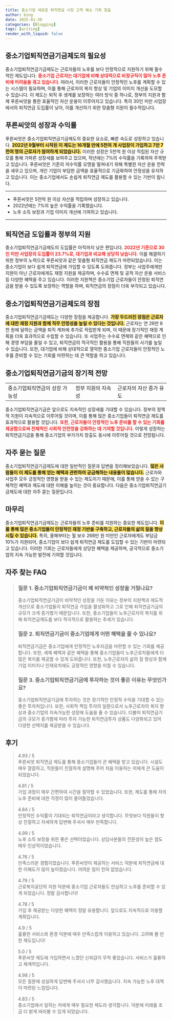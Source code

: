 ```yaml
---
title: 중소기업 새로운 퇴직연금 시장 고착 해소 기회 창출
author: bing
date: 2025-01-30
categories: [Blogging]
tags: [writing]
render_with_liquid: false
---
```



<h2 id='중소기업퇴직연금기금제도의 필요성'>중소기업퇴직연금기금제도의 필요성</h2>

<p>중소기업퇴직연금기금제도는 근로자들의 노후를 보다 안정적으로 지원하기 위해 필수적인 제도입니다. <b><span style="color: #ee2323;">중소기업 근로자는 대기업에 비해 상대적으로 비정규직이 많아 노후 준비에 어려움을 겪고 있습니다.</span></b> 따라서, 이러한 근로자들이 안정적인 노후를 계획할 수 있는 시스템이 필요하며, 이를 통해 근로자의 복지 향상 및 기업의 이미지 개선을 도모할 수 있습니다. 이 제도는 퇴직 후 생계를 보장하는 여러 방식 중 하나로, 정부의 지원과 함께 푸른씨앗을 통한 효율적인 자산 운용이 이루어지고 있습니다. 특히 30인 미만 사업장에서의 퇴직연금 도입률이 낮아, 이를 개선하기 위한 맞춤형 지원이 필수적입니다.</p>

<h2 id='푸른씨앗의 성장과 수익률'>푸른씨앗의 성장과 수익률</h2>

<p>푸른씨앗은 중소기업퇴직연금기금제도의 중요한 요소로, 빠른 속도로 성장하고 있습니다. <b><span style="background-color: #ffe066;">2022년 9월부터 시작된 이 제도는 16개월 만에 5천여 개 사업장이 가입하고 7만 7천여 명의 근로자가 참여하게 되었습니다.</span></b> 이러한 성장은 5천억 원 이상 적립된 자산 규모를 통해 가파른 성장세를 보여주고 있으며, 작년에는 7%의 수익률을 기록하여 주목받고 있습니다. 푸른씨앗은 기존의 저수익률 오명을 떨쳐내기 위해 특별한 자산 운용 전략을 세우고 있으며, 개인 기업이 부담한 금액을 효율적으로 기금화하여 안정성을 유지하고 있습니다. 이는 중소기업에서도 손쉽게 퇴직연금 제도를 활용할 수 있는 기반이 됩니다.</p>

<hr />

<ul>
    <li>푸른씨앗은 5천억 원 이상 자산을 적립하며 성장하고 있습니다.</li>
    <li>2022년에는 7%의 높은 수익률을 기록했습니다.</li>
    <li>노후 소득 보장과 기업 이미지 개선에 기여하고 있습니다.</li>
</ul>

<hr />

<h2 id='퇴직연금 도입률과 정부의 지원'>퇴직연금 도입률과 정부의 지원</h2>

<p>중소기업퇴직연금기금제도의 도입률은 아직까지 낮은 편입니다. <b><span style="color: #ee2323;">2022년 기준으로 30인 미만 사업장의 도입률이 23.7%로, 대기업과 비교해 상당히 낮습니다.</span></b> 이를 해결하기 위한 정부의 노력으로 푸른씨앗과 같은 맞춤형 퇴직연금 제도가 마련되었습니다. 이는 중소기업이 보다 쉽게 퇴직연금에 가입할 수 있도록 도와줍니다. 정부는 사업주에게만 지원이 아닌 근로자에게도 재정 지원을 제공하며, 수수료 면제 및 공적 자산 운용 서비스 등 다양한 혜택을 주고 있습니다. 이러한 지원책은 중소기업 근로자들이 안정된 퇴직연금을 받을 수 있도록 보장하는 역할을 하며, 퇴직연금의 장점이 더욱 부각되고 있습니다.</p>

<h2 id='중소기업퇴직연금기금제도의 장점'>중소기업퇴직연금기금제도의 장점</h2>

<p>중소기업퇴직연금기금제도는 다양한 장점을 제공합니다. <b><span style="background-color: #ffe066;">가장 두드러진 장점은 근로자에 대한 재정 지원과 함께 직무 안정성을 높일 수 있다는 것입니다.</span></b> 근로자는 연 26만 8천 원에 달하는 금액을 퇴직 계좌에 추가로 적립받게 되며, 이 때문에 장기적인 재정 계획을 더욱 효과적으로 수립할 수 있습니다. 또 사업주는 수수료 면제와 같은 혜택으로 인해 경영 부담을 줄일 수 있고, 퇴직연금의 적극적인 활용을 통해 직원들의 사기를 높일 수 있습니다. 또한, 대기업에 비해 상대적으로 열악한 중소기업 근로자들이 안정적인 노후를 준비할 수 있는 기회를 마련하는 데 큰 역할을 하고 있습니다.</p>

<h2 id='중소기업퇴직연금기금의 장기적 전망'>중소기업퇴직연금기금의 장기적 전망</h2>

<table>
    <tr>
        <td>중소기업퇴직연금의 성장 가능성</td>
        <td>정부 지원의 지속성</td>
        <td>근로자의 자산 증가 유도</td>
    </tr>
</table>

<p>중소기업퇴직연금기금은 앞으로도 지속적인 성장세를 기대할 수 있습니다. 정부의 정책적 지원이 지속적으로 이루어질 것이며, 이를 통해 많은 중소기업들이 퇴직연금 제도를 효과적으로 활용할 것입니다. <b><span style="color: #ee2323;">또한, 근로자들이 안정적인 노후 준비를 할 수 있는 기회를 제공함으로써 전체적인 사회적 안전망을 강화하는 데 기여할 것입니다.</span></b> 이렇게 성장하는 퇴직연금기금을 통해 중소기업의 부가가치 창출도 동시에 이루어질 것으로 전망됩니다.</p>

<h2 id='자주 묻는 질문'>자주 묻는 질문</h2>

<p>중소기업퇴직연금기금제도에 대한 일반적인 질문과 답변을 정리해보았습니다. <b><span style="background-color: #ffe066;">많은 사람들이 이 제도를 통해 얻는 혜택과 관련하여 궁금해하는 내용들이 많습니다.</span></b> 근로자와 사업주 모두 긍정적인 영향을 받을 수 있는 제도이기 때문에, 이를 통해 얻을 수 있는 구체적인 혜택과 제도에 대한 이해를 높이는 것이 중요합니다. 다음은 중소기업퇴직연금기금제도에 대한 자주 묻는 질문입니다.</p>

<h2 id='마무리'>마무리</h2>

<p>중소기업퇴직연금기금제도는 근로자들의 노후 준비를 지원하는 중요한 제도입니다. <b><span style="background-color: #ffe066;">이를 통해 많은 중소기업들이 안정적인 재정 기반을 구축하고, 근로자들의 삶의 질을 향상시킬 수 있습니다.</span></b> 특히, 올해부터는 월 보수 268만 원 미만인 근로자에게도 부담금 10%가 지원되어, 중소기업이 보다 쉽게 퇴직연금 제도를 도입할 수 있는 기반이 마련되고 있습니다. 이러한 기회는 근로자들에게 상당한 혜택을 제공하며, 궁극적으로 중소기업의 지속 가능한 발전에 기여할 것입니다.</p>


<h2 id='자주_찾는_FAQ'>자주 찾는 FAQ</h2>
<div itemscope="" itemtype="https://schema.org/FAQPage"> 
<blockquote> 
<div itemscope="" itemprop="mainEntity" itemtype="https://schema.org/Question"> 
<h3 itemprop="name">질문 1. 중소기업퇴직연금기금이 왜 비약적인 성장을 거뒀나요?</h3> 
<div itemscope="" itemprop="acceptedAnswer" itemtype="https://schema.org/Answer"> 
<span itemprop="text"> 
<p>중소기업퇴직연금기금이 비약적인 성장을 거둔 이유는 정부의 지원책과 제도적 개선으로 중소기업들이 퇴직연금 가입을 활성화하고 그로 인해 퇴직연금기금의 규모가 크게 증가했기 때문입니다. 또한, 중소기업들이 노후근로자의 복지를 위해 퇴직연금제도를 보다 적극적으로 활용하는 추세가 있습니다.</p> 
</span> 
</div> 
</div> 
<div itemscope="" itemprop="mainEntity" itemtype="https://schema.org/Question"> 
<h3 itemprop="name">질문 2. 퇴직연금기금이 중소기업에게 어떤 혜택을 줄 수 있나요?</h3> 
<div itemscope="" itemprop="acceptedAnswer" itemtype="https://schema.org/Answer"> 
<span itemprop="text"> 
<p>퇴직연금기금은 중소기업에게 안정적인 노후자금을 마련할 수 있는 기회를 제공합니다. 또한, 세제 혜택과 같은 혜택을 통해 중소기업들이 노후근로자들에게 더 많은 복지를 제공할 수 있게 도와줍니다. 또한, 노후근로자의 삶의 질 향상과 함께 기업 이미지나 인재유치에도 긍정적인 영향을 미칠 수 있습니다.</p> 
</span> 
</div> 
</div> 
<div itemscope="" itemprop="mainEntity" itemtype="https://schema.org/Question"> 
<h3 itemprop="name">질문 3. 중소기업퇴직연금기금에 투자하는 것이 좋은 이유는 무엇인가요?</h3> 
<div itemscope="" itemprop="acceptedAnswer" itemtype="https://schema.org/Answer"> 
<span itemprop="text"> 
<p>중소기업퇴직연금기금에 투자하는 것은 장기적인 안정적 수익을 기대할 수 있는 좋은 투자처입니다. 또한, 사회적 책임 투자의 일환으로서 노후근로자의 복지 향상과 중소기업의 지속가능한 성장에 도움을 줄 수 있습니다. 더불어 퇴직연금기금의 규모가 증가함에 따라 투자 가능한 퇴직연금투자 상품도 다양화되고 있어 다양한 선택지를 제공받을 수 있습니다.</p> 
</span> 
</div> 
</div> 
</blockquote> 
</div>
<h2 id='후기'>후기</h2>
<div itemscope itemtype="https://schema.org/Product">
  <blockquote>
  <div itemprop="review" itemscope itemtype="https://schema.org/Review">
      <div itemprop="reviewRating" itemscope itemtype="https://schema.org/Rating"> <span itemprop="ratingValue">4.93</span> / <span itemprop="bestRating">5</span> </div>
      <span itemprop="reviewBody">푸른씨앗 퇴직연금 제도를 통해 중소기업들이 큰 혜택을 받고 있습니다. 시설도 매우 깔끔하고, 직원들이 친절하게 설명해 주어 처음 이용하는 저에게 큰 도움이 되었습니다.</span>
  </div>
  <br>
  <div itemprop="review" itemscope itemtype="https://schema.org/Review">
      <div itemprop="reviewRating" itemscope itemtype="https://schema.org/Rating"> <span itemprop="ratingValue">4.81</span> / <span itemprop="bestRating">5</span> </div>
      <span itemprop="reviewBody">가입 과정이 매우 간편하여 시간을 절약할 수 있었습니다. 또한, 제도를 통해 저의 노후 준비에 대한 걱정이 많이 줄어들었습니다.</span>
  </div>
  <br>
  <div itemprop="review" itemscope itemtype="https://schema.org/Review">
      <div itemprop="reviewRating" itemscope itemtype="https://schema.org/Rating"> <span itemprop="ratingValue">4.84</span> / <span itemprop="bestRating">5</span> </div>
      <span itemprop="reviewBody">안정적인 수익률이 기대되는 퇴직연금이라고 생각합니다. 무엇보다 직원들이 항상 친절하고 자세하게 답변해 주셔서 매우 만족합니다.</span>
  </div>
  <br>
  <div itemprop="review" itemscope itemtype="https://schema.org/Review">
      <div itemprop="reviewRating" itemscope itemtype="https://schema.org/Rating"> <span itemprop="ratingValue">4.99</span> / <span itemprop="bestRating">5</span> </div>
      <span itemprop="reviewBody">노후 소득 보장을 위한 좋은 선택이었습니다. 상담사분들의 전문성이 높은 점도 매우 인상적이었습니다.</span>
  </div>
  <br>
  <div itemprop="review" itemscope itemtype="https://schema.org/Review">
      <div itemprop="reviewRating" itemscope itemtype="https://schema.org/Rating"> <span itemprop="ratingValue">4.76</span> / <span itemprop="bestRating">5</span> </div>
      <span itemprop="reviewBody">만족스러운 경험이었습니다. 푸른씨앗이 제공하는 서비스 덕분에 퇴직연금에 대한 이해도가 많이 높아졌습니다. 어려운 점이 전혀 없었습니다.</span>
  </div>
  <br>
  <div itemprop="review" itemscope itemtype="https://schema.org/Review">
      <div itemprop="reviewRating" itemscope itemtype="https://schema.org/Rating"> <span itemprop="ratingValue">4.79</span> / <span itemprop="bestRating">5</span> </div>
      <span itemprop="reviewBody">근로복지공단의 지원 덕분에 중소기업 근로자들도 안심하고 노후를 준비할 수 있게 되었습니다. 정말 감사합니다!</span>
  </div>
  <br>
  <div itemprop="review" itemscope itemtype="https://schema.org/Review">
      <div itemprop="reviewRating" itemscope itemtype="https://schema.org/Rating"> <span itemprop="ratingValue">4.78</span> / <span itemprop="bestRating">5</span> </div>
      <span itemprop="reviewBody">가입 후 제공받는 다양한 혜택이 정말 유용합니다. 앞으로도 지속적으로 이용할 계획입니다.</span>
  </div>
  <br>
  <div itemprop="review" itemscope itemtype="https://schema.org/Review">
      <div itemprop="reviewRating" itemscope itemtype="https://schema.org/Rating"> <span itemprop="ratingValue">4.9</span> / <span itemprop="bestRating">5</span> </div>
      <span itemprop="reviewBody">훌륭한 서비스와 환경 덕분에 매우 만족스럽게 이용하고 있습니다. 고려해 볼 만한 제도입니다!</span>
  </div>
  <br>
  <div itemprop="review" itemscope itemtype="https://schema.org/Review">
      <div itemprop="reviewRating" itemscope itemtype="https://schema.org/Rating"> <span itemprop="ratingValue">5.0</span> / <span itemprop="bestRating">5</span> </div>
      <span itemprop="reviewBody">푸른씨앗 제도에 가입하면서 느꼈던 신뢰감이 무척 좋았습니다. 서비스가 훌륭하고 체계적입니다.</span>
  </div>
  <br>
  <div itemprop="review" itemscope itemtype="https://schema.org/Review">
      <div itemprop="reviewRating" itemscope itemtype="https://schema.org/Rating"> <span itemprop="ratingValue">4.98</span> / <span itemprop="bestRating">5</span> </div>
      <span itemprop="reviewBody">모든 질문에 성실하게 답변해 주셔서 너무 감사했습니다. 지속 가능한 노후 대책이 마련된 느낌입니다.</span>
  </div>
  <br>
  <div itemprop="review" itemscope itemtype="https://schema.org/Review">
      <div itemprop="reviewRating" itemscope itemtype="https://schema.org/Rating"> <span itemprop="ratingValue">4.83</span> / <span itemprop="bestRating">5</span> </div>
      <span itemprop="reviewBody">중소기업에서 일하는 저에게 매우 필요한 제도라 생각합니다. 덕분에 미래를 조금 더 밝게 바라볼 수 있게 되었습니다.</span>
  </div>
  </blockquote>
</div>
